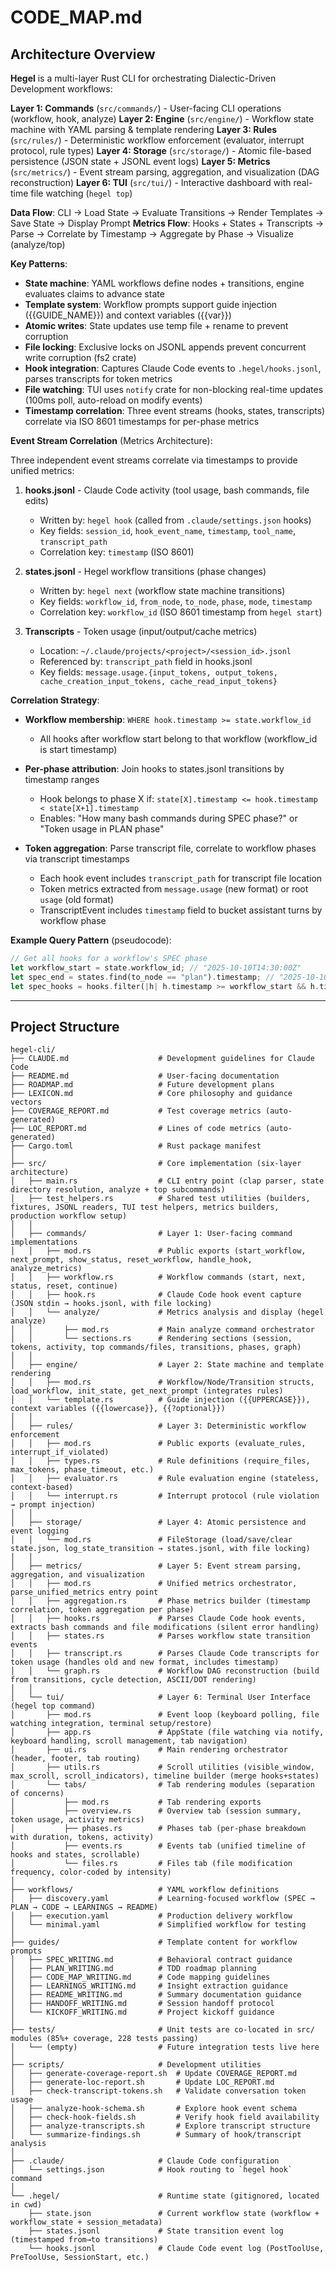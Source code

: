 # CODE_MAP.md

## Architecture Overview

**Hegel** is a multi-layer Rust CLI for orchestrating Dialectic-Driven Development workflows:

**Layer 1: Commands** (`src/commands/`) - User-facing CLI operations (workflow, hook, analyze)
**Layer 2: Engine** (`src/engine/`) - Workflow state machine with YAML parsing & template rendering
**Layer 3: Rules** (`src/rules/`) - Deterministic workflow enforcement (evaluator, interrupt protocol, rule types)
**Layer 4: Storage** (`src/storage/`) - Atomic file-based persistence (JSON state + JSONL event logs)
**Layer 5: Metrics** (`src/metrics/`) - Event stream parsing, aggregation, and visualization (DAG reconstruction)
**Layer 6: TUI** (`src/tui/`) - Interactive dashboard with real-time file watching (`hegel top`)

**Data Flow**: CLI → Load State → Evaluate Transitions → Render Templates → Save State → Display Prompt
**Metrics Flow**: Hooks + States + Transcripts → Parse → Correlate by Timestamp → Aggregate by Phase → Visualize (analyze/top)

**Key Patterns**:
- **State machine**: YAML workflows define nodes + transitions, engine evaluates claims to advance state
- **Template system**: Workflow prompts support guide injection ({{GUIDE_NAME}}) and context variables ({{var}})
- **Atomic writes**: State updates use temp file + rename to prevent corruption
- **File locking**: Exclusive locks on JSONL appends prevent concurrent write corruption (fs2 crate)
- **Hook integration**: Captures Claude Code events to `.hegel/hooks.jsonl`, parses transcripts for token metrics
- **File watching**: TUI uses `notify` crate for non-blocking real-time updates (100ms poll, auto-reload on modify events)
- **Timestamp correlation**: Three event streams (hooks, states, transcripts) correlate via ISO 8601 timestamps for per-phase metrics

**Event Stream Correlation** (Metrics Architecture):

Three independent event streams correlate via timestamps to provide unified metrics:

1. **hooks.jsonl** - Claude Code activity (tool usage, bash commands, file edits)
   - Written by: `hegel hook` (called from `.claude/settings.json` hooks)
   - Key fields: `session_id`, `hook_event_name`, `timestamp`, `tool_name`, `transcript_path`
   - Correlation key: `timestamp` (ISO 8601)

2. **states.jsonl** - Hegel workflow transitions (phase changes)
   - Written by: `hegel next` (workflow state machine transitions)
   - Key fields: `workflow_id`, `from_node`, `to_node`, `phase`, `mode`, `timestamp`
   - Correlation key: `workflow_id` (ISO 8601 timestamp from `hegel start`)

3. **Transcripts** - Token usage (input/output/cache metrics)
   - Location: `~/.claude/projects/<project>/<session_id>.jsonl`
   - Referenced by: `transcript_path` field in hooks.jsonl
   - Key fields: `message.usage.{input_tokens, output_tokens, cache_creation_input_tokens, cache_read_input_tokens}`

**Correlation Strategy**:

- **Workflow membership**: `WHERE hook.timestamp >= state.workflow_id`
  - All hooks after workflow start belong to that workflow (workflow_id is start timestamp)

- **Per-phase attribution**: Join hooks to states.jsonl transitions by timestamp ranges
  - Hook belongs to phase X if: `state[X].timestamp <= hook.timestamp < state[X+1].timestamp`
  - Enables: "How many bash commands during SPEC phase?" or "Token usage in PLAN phase"

- **Token aggregation**: Parse transcript file, correlate to workflow phases via transcript timestamps
  - Each hook event includes `transcript_path` for transcript file location
  - Token metrics extracted from `message.usage` (new format) or root `usage` (old format)
  - TranscriptEvent includes `timestamp` field to bucket assistant turns by workflow phase

**Example Query Pattern** (pseudocode):
```rust
// Get all hooks for a workflow's SPEC phase
let workflow_start = state.workflow_id; // "2025-10-10T14:30:00Z"
let spec_end = states.find(to_node == "plan").timestamp; // "2025-10-10T14:45:00Z"
let spec_hooks = hooks.filter(|h| h.timestamp >= workflow_start && h.timestamp < spec_end);
```

---

## Project Structure

```
hegel-cli/
├── CLAUDE.md                    # Development guidelines for Claude Code
├── README.md                    # User-facing documentation
├── ROADMAP.md                   # Future development plans
├── LEXICON.md                   # Core philosophy and guidance vectors
├── COVERAGE_REPORT.md           # Test coverage metrics (auto-generated)
├── LOC_REPORT.md                # Lines of code metrics (auto-generated)
├── Cargo.toml                   # Rust package manifest
│
├── src/                         # Core implementation (six-layer architecture)
│   ├── main.rs                  # CLI entry point (clap parser, state directory resolution, analyze + top subcommands)
│   ├── test_helpers.rs          # Shared test utilities (builders, fixtures, JSONL readers, TUI test helpers, metrics builders, production workflow setup)
│   │
│   ├── commands/                # Layer 1: User-facing command implementations
│   │   ├── mod.rs               # Public exports (start_workflow, next_prompt, show_status, reset_workflow, handle_hook, analyze_metrics)
│   │   ├── workflow.rs          # Workflow commands (start, next, status, reset, continue)
│   │   ├── hook.rs              # Claude Code hook event capture (JSON stdin → hooks.jsonl, with file locking)
│   │   └── analyze/             # Metrics analysis and display (hegel analyze)
│   │       ├── mod.rs           # Main analyze command orchestrator
│   │       └── sections.rs      # Rendering sections (session, tokens, activity, top commands/files, transitions, phases, graph)
│   │
│   ├── engine/                  # Layer 2: State machine and template rendering
│   │   ├── mod.rs               # Workflow/Node/Transition structs, load_workflow, init_state, get_next_prompt (integrates rules)
│   │   └── template.rs          # Guide injection ({{UPPERCASE}}), context variables ({{lowercase}}, {{?optional}})
│   │
│   ├── rules/                   # Layer 3: Deterministic workflow enforcement
│   │   ├── mod.rs               # Public exports (evaluate_rules, interrupt_if_violated)
│   │   ├── types.rs             # Rule definitions (require_files, max_tokens, phase_timeout, etc.)
│   │   ├── evaluator.rs         # Rule evaluation engine (stateless, context-based)
│   │   └── interrupt.rs         # Interrupt protocol (rule violation → prompt injection)
│   │
│   ├── storage/                 # Layer 4: Atomic persistence and event logging
│   │   └── mod.rs               # FileStorage (load/save/clear state.json, log_state_transition → states.jsonl, with file locking)
│   │
│   ├── metrics/                 # Layer 5: Event stream parsing, aggregation, and visualization
│   │   ├── mod.rs               # Unified metrics orchestrator, parse_unified_metrics entry point
│   │   ├── aggregation.rs       # Phase metrics builder (timestamp correlation, token aggregation per phase)
│   │   ├── hooks.rs             # Parses Claude Code hook events, extracts bash commands and file modifications (silent error handling)
│   │   ├── states.rs            # Parses workflow state transition events
│   │   ├── transcript.rs        # Parses Claude Code transcripts for token usage (handles old and new format, includes timestamp)
│   │   └── graph.rs             # Workflow DAG reconstruction (build from transitions, cycle detection, ASCII/DOT rendering)
│   │
│   └── tui/                     # Layer 6: Terminal User Interface (hegel top command)
│       ├── mod.rs               # Event loop (keyboard polling, file watching integration, terminal setup/restore)
│       ├── app.rs               # AppState (file watching via notify, keyboard handling, scroll management, tab navigation)
│       ├── ui.rs                # Main rendering orchestrator (header, footer, tab routing)
│       ├── utils.rs             # Scroll utilities (visible_window, max_scroll, scroll_indicators), timeline builder (merge hooks+states)
│       └── tabs/                # Tab rendering modules (separation of concerns)
│           ├── mod.rs           # Tab rendering exports
│           ├── overview.rs      # Overview tab (session summary, token usage, activity metrics)
│           ├── phases.rs        # Phases tab (per-phase breakdown with duration, tokens, activity)
│           ├── events.rs        # Events tab (unified timeline of hooks and states, scrollable)
│           └── files.rs         # Files tab (file modification frequency, color-coded by intensity)
│
├── workflows/                   # YAML workflow definitions
│   ├── discovery.yaml           # Learning-focused workflow (SPEC → PLAN → CODE → LEARNINGS → README)
│   ├── execution.yaml           # Production delivery workflow
│   └── minimal.yaml             # Simplified workflow for testing
│
├── guides/                      # Template content for workflow prompts
│   ├── SPEC_WRITING.md          # Behavioral contract guidance
│   ├── PLAN_WRITING.md          # TDD roadmap planning
│   ├── CODE_MAP_WRITING.md      # Code mapping guidelines
│   ├── LEARNINGS_WRITING.md     # Insight extraction guidance
│   ├── README_WRITING.md        # Summary documentation guidance
│   ├── HANDOFF_WRITING.md       # Session handoff protocol
│   └── KICKOFF_WRITING.md       # Project kickoff guidance
│
├── tests/                       # Unit tests are co-located in src/ modules (85%+ coverage, 228 tests passing)
│   └── (empty)                  # Future integration tests live here
│
├── scripts/                     # Development utilities
│   ├── generate-coverage-report.sh  # Update COVERAGE_REPORT.md
│   ├── generate-loc-report.sh       # Update LOC_REPORT.md
│   ├── check-transcript-tokens.sh   # Validate conversation token usage
│   ├── analyze-hook-schema.sh       # Explore hook event schema
│   ├── check-hook-fields.sh         # Verify hook field availability
│   ├── analyze-transcripts.sh       # Explore transcript structure
│   └── summarize-findings.sh        # Summary of hook/transcript analysis
│
├── .claude/                     # Claude Code configuration
│   └── settings.json            # Hook routing to `hegel hook` command
│
└── .hegel/                      # Runtime state (gitignored, located in cwd)
    ├── state.json               # Current workflow state (workflow + workflow_state + session_metadata)
    ├── states.jsonl             # State transition event log (timestamped from→to transitions)
    └── hooks.jsonl              # Claude Code event log (PostToolUse, PreToolUse, SessionStart, etc.)
```
